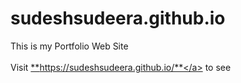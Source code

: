 # sudeshsudeera.github.io
This is my Portfolio Web Site <br><br>
Visit <a href="https://sudeshsudeera.github.io/">**https://sudeshsudeera.github.io/**</a> to see
